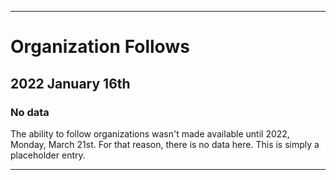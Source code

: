 
***

# Organization Follows

## 2022 January 16th

### No data

The ability to follow organizations wasn't made available until 2022, Monday, March 21st. For that reason, there is no data here. This is simply a placeholder entry.

***
